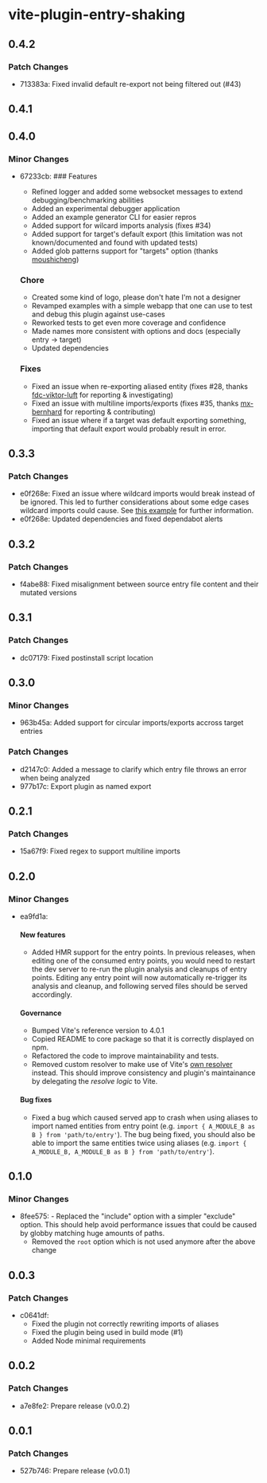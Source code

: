 # vite-plugin-entry-shaking

## 0.4.2

### Patch Changes

- 713383a: Fixed invalid default re-export not being filtered out (#43)

## 0.4.1

## 0.4.0

### Minor Changes

- 67233cb: ### Features

  - Refined logger and added some websocket messages to extend debugging/benchmarking abilities
  - Added an experimental debugger application
  - Added an example generator CLI for easier repros
  - Added support for wilcard imports analysis (fixes #34)
  - Added support for target's default export (this limitation was not known/documented and found with
    updated tests)
  - Added glob patterns support for "targets" option (thanks
    [moushicheng](https://github.com/moushicheng))

  ### Chore

  - Created some kind of logo, please don't hate I'm not a designer
  - Revamped examples with a simple webapp that one can use to test and debug this plugin against
    use-cases
  - Reworked tests to get even more coverage and confidence
  - Made names more consistent with options and docs (especially entry -> target)
  - Updated dependencies

  ### Fixes

  - Fixed an issue when re-exporting aliased entity (fixes #28, thanks
    [fdc-viktor-luft](https://github.com/fdc-viktor-luft) for reporting & investigating)
  - Fixed an issue with multiline imports/exports (fixes #35, thanks
    [mx-bernhard](https://github.com/mx-bernhard) for reporting & contributing)
  - Fixed an issue where if a target was default exporting something, importing that default export
    would probably result in error.

## 0.3.3

### Patch Changes

- e0f268e: Fixed an issue where wildcard imports would break instead of be ignored. This led to
  further considerations about some edge cases wildcard imports could cause. See
  [this example](./examples/issue-29/src/main.ts) for further information.
- e0f268e: Updated dependencies and fixed dependabot alerts

## 0.3.2

### Patch Changes

- f4abe88: Fixed misalignment between source entry file content and their mutated versions

## 0.3.1

### Patch Changes

- dc07179: Fixed postinstall script location

## 0.3.0

### Minor Changes

- 963b45a: Added support for circular imports/exports accross target entries

### Patch Changes

- d2147c0: Added a message to clarify which entry file throws an error when being analyzed
- 977b17c: Export plugin as named export

## 0.2.1

### Patch Changes

- 15a67f9: Fixed regex to support multiline imports

## 0.2.0

### Minor Changes

- ea9fd1a:

  #### New features

  - Added HMR support for the entry points. In previous releases, when editing one of the consumed
    entry points, you would need to restart the dev server to re-run the plugin analysis and
    cleanups of entry points. Editing any entry point will now automatically re-trigger its analysis
    and cleanup, and following served files should be served accordingly.

  #### Governance

  - Bumped Vite's reference version to 4.0.1
  - Copied README to core package so that it is correctly displayed on npm.
  - Refactored the code to improve maintainability and tests.
  - Removed custom resolver to make use of Vite's
    [own resolver](https://github.com/vitejs/vite/blob/main/packages/vite/src/node/config.ts#L544)
    instead. This should improve consistency and plugin's maintainance by delegating the _resolve
    logic_ to Vite.

  #### Bug fixes

  - Fixed a bug which caused served app to crash when using aliases to import named entities from
    entry point (e.g. `import { A_MODULE_B as B } from 'path/to/entry'`). The bug being fixed, you
    should also be able to import the same entities twice using aliases (e.g.
    `import { A_MODULE_B, A_MODULE_B as B } from 'path/to/entry'`).

## 0.1.0

### Minor Changes

- 8fee575: - Replaced the "include" option with a simpler "exclude" option. This should help avoid
  performance issues that could be caused by globby matching huge amounts of paths.
  - Removed the `root` option which is not used anymore after the above change

## 0.0.3

### Patch Changes

- c0641df:
  - Fixed the plugin not correctly rewriting imports of aliases
  - Fixed the plugin being used in build mode (#1)
  - Added Node minimal requirements

## 0.0.2

### Patch Changes

- a7e8fe2: Prepare release (v0.0.2)

## 0.0.1

### Patch Changes

- 527b746: Prepare release (v0.0.1)
